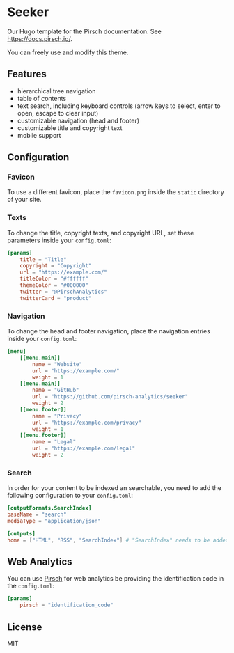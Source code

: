 # Seeker

Our Hugo template for the Pirsch documentation. See https://docs.pirsch.io/.

You can freely use and modify this theme.

## Features

* hierarchical tree navigation
* table of contents
* text search, including keyboard controls (arrow keys to select, enter to open, escape to clear input)
* customizable navigation (head and footer)
* customizable title and copyright text
* mobile support

## Configuration

### Favicon

To use a different favicon, place the `favicon.png` inside the `static` directory of your site.

### Texts

To change the title, copyright texts, and copyright URL, set these parameters inside your `config.toml`:

```toml
[params]
    title = "Title"
    copyright = "Copyright"
    url = "https://example.com/"
    titleColor = "#ffffff"
    themeColor = "#000000"
    twitter = "@PirschAnalytics"
    twitterCard = "product"
```

### Navigation

To change the head and footer navigation, place the navigation entries inside your `config.toml`:

```toml
[menu]
    [[menu.main]]
        name = "Website"
        url = "https://example.com/"
        weight = 1
    [[menu.main]]
        name = "GitHub"
        url = "https://github.com/pirsch-analytics/seeker"
        weight = 2
    [[menu.footer]]
        name = "Privacy"
        url = "https://example.com/privacy"
        weight = 1
    [[menu.footer]]
        name = "Legal"
        url = "https://example.com/legal"
        weight = 2
```

### Search

In order for your content to be indexed an searchable, you need to add the following configuration to your `config.toml`:

```toml
[outputFormats.SearchIndex]
baseName = "search"
mediaType = "application/json"

[outputs]
home = ["HTML", "RSS", "SearchIndex"] # "SearchIndex" needs to be added, HTML and RSS are the default
```

## Web Analytics

You can use [Pirsch](https://pirsch.io/) for web analytics be providing the identification code in the `config.toml`:

```toml
[params]
    pirsch = "identification_code"
```

## License

MIT

